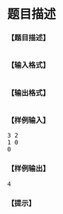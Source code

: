 # 题目描述


<h3>
【题目描述】
</h3>
<p>
<img src="/upload/image/20190622/20190622165210_94505.png" alt=""/> 
</p>
<h3>
【输入格式】
</h3>
<p>
<img src="/upload/image/20190622/20190622165220_83257.png" alt=""/> 
</p>
<h3>
【输出格式】
</h3>
<p>
<img src="/upload/image/20190622/20190622165227_27026.png" alt=""/> 
</p>
<h3>
【样例输入】
</h3>
<pre>3 2
1 0
0
</pre>
<h3>
【样例输出】
</h3>
<pre>4
</pre>
<h3>
【提示】
</h3>
<p>
<img src="/upload/image/20190622/20190622165235_84873.png" alt=""/> 
</p>
